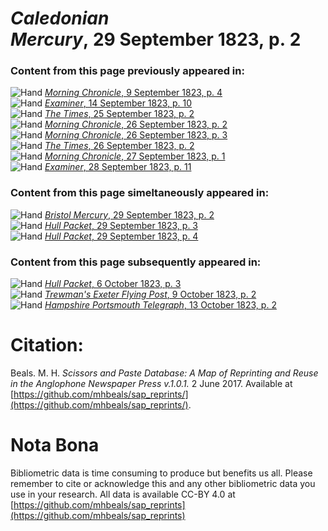 # *Caledonian Mercury*, 29 September 1823, p. 2  
  
### Content from this page previously appeared in:  
![Hand](http://scissorsandpaste.net/wp-content/uploads/2017/06/smallhandpointer.png) [*Morning Chronicle*, 9 September 1823, p. 4](https://mhbeals.github.io/sap_html/Morning-Chronicle/Morning-Chronicle-9-September-1823-p-4)  
![Hand](http://scissorsandpaste.net/wp-content/uploads/2017/06/smallhandpointer.png) [*Examiner*, 14 September 1823, p. 10](https://mhbeals.github.io/sap_html/Examiner/Examiner-14-September-1823-p-10)  
![Hand](http://scissorsandpaste.net/wp-content/uploads/2017/06/smallhandpointer.png) [*The Times*, 25 September 1823, p. 2](https://mhbeals.github.io/sap_html/The-Times/The-Times-25-September-1823-p-2)  
![Hand](http://scissorsandpaste.net/wp-content/uploads/2017/06/smallhandpointer.png) [*Morning Chronicle*, 26 September 1823, p. 2](https://mhbeals.github.io/sap_html/Morning-Chronicle/Morning-Chronicle-26-September-1823-p-2)  
![Hand](http://scissorsandpaste.net/wp-content/uploads/2017/06/smallhandpointer.png) [*Morning Chronicle*, 26 September 1823, p. 3](https://mhbeals.github.io/sap_html/Morning-Chronicle/Morning-Chronicle-26-September-1823-p-3)  
![Hand](http://scissorsandpaste.net/wp-content/uploads/2017/06/smallhandpointer.png) [*The Times*, 26 September 1823, p. 2](https://mhbeals.github.io/sap_html/The-Times/The-Times-26-September-1823-p-2)  
![Hand](http://scissorsandpaste.net/wp-content/uploads/2017/06/smallhandpointer.png) [*Morning Chronicle*, 27 September 1823, p. 1](https://mhbeals.github.io/sap_html/Morning-Chronicle/Morning-Chronicle-27-September-1823-p-1)  
![Hand](http://scissorsandpaste.net/wp-content/uploads/2017/06/smallhandpointer.png) [*Examiner*, 28 September 1823, p. 11](https://mhbeals.github.io/sap_html/Examiner/Examiner-28-September-1823-p-11)  
  
### Content from this page simeltaneously appeared in:  
![Hand](http://scissorsandpaste.net/wp-content/uploads/2017/06/smallhandpointer.png) [*Bristol Mercury*, 29 September 1823, p. 2](https://mhbeals.github.io/sap_html/Bristol-Mercury/Bristol-Mercury-29-September-1823-p-2)  
![Hand](http://scissorsandpaste.net/wp-content/uploads/2017/06/smallhandpointer.png) [*Hull Packet*, 29 September 1823, p. 3](https://mhbeals.github.io/sap_html/Hull-Packet/Hull-Packet-29-September-1823-p-3)  
![Hand](http://scissorsandpaste.net/wp-content/uploads/2017/06/smallhandpointer.png) [*Hull Packet*, 29 September 1823, p. 4](https://mhbeals.github.io/sap_html/Hull-Packet/Hull-Packet-29-September-1823-p-4)  
  
### Content from this page subsequently appeared in:  
![Hand](http://scissorsandpaste.net/wp-content/uploads/2017/06/smallhandpointer.png) [*Hull Packet*, 6 October 1823, p. 3](https://mhbeals.github.io/sap_html/Hull-Packet/Hull-Packet-6-October-1823-p-3)  
![Hand](http://scissorsandpaste.net/wp-content/uploads/2017/06/smallhandpointer.png) [*Trewman's Exeter Flying Post*, 9 October 1823, p. 2](https://mhbeals.github.io/sap_html/Trewman's-Exeter-Flying-Post/Trewman's-Exeter-Flying-Post-9-October-1823-p-2)  
![Hand](http://scissorsandpaste.net/wp-content/uploads/2017/06/smallhandpointer.png) [*Hampshire Portsmouth Telegraph*, 13 October 1823, p. 2](https://mhbeals.github.io/sap_html/Hampshire-Portsmouth-Telegraph/Hampshire-Portsmouth-Telegraph-13-October-1823-p-2)  


# Citation: 

Beals. M. H. *Scissors and Paste Database: A Map of Reprinting and Reuse in the Anglophone Newspaper Press v.1.0.1.* 2 June 2017. Available at [https://github.com/mhbeals/sap_reprints/](https://github.com/mhbeals/sap_reprints/). 

# Nota Bona

Bibliometric data is time consuming to produce but benefits us all. Please remember to cite or acknowledge this and any other bibliometric data you use in your research. All data is available CC-BY 4.0 at [https://github.com/mhbeals/sap_reprints](https://github.com/mhbeals/sap_reprints)